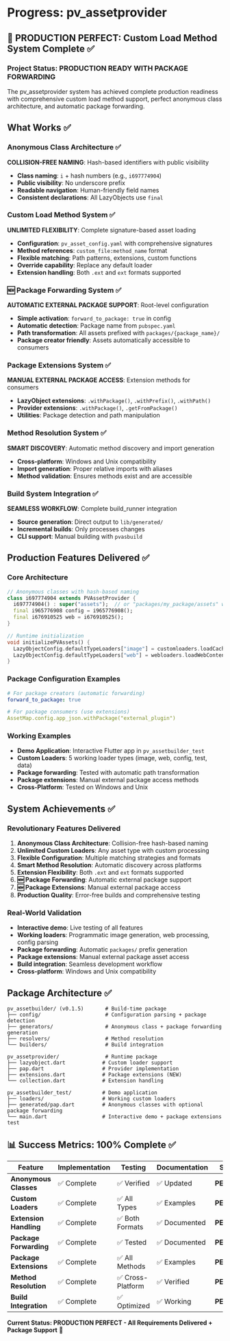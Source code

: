 # Progress: pv_assetprovider

## 🎉 PRODUCTION PERFECT: Custom Load Method System Complete ✅

### Project Status: **PRODUCTION READY WITH PACKAGE FORWARDING**
The pv_assetprovider system has achieved complete production readiness with comprehensive custom load method support, perfect anonymous class architecture, and automatic package forwarding.

## What Works ✅

### Anonymous Class Architecture ✅
**COLLISION-FREE NAMING**: Hash-based identifiers with public visibility
- **Class naming**: `i` + hash numbers (e.g., `i697774904`)
- **Public visibility**: No underscore prefix
- **Readable navigation**: Human-friendly field names
- **Consistent declarations**: All LazyObjects use `final`

### Custom Load Method System ✅
**UNLIMITED FLEXIBILITY**: Complete signature-based asset loading
- **Configuration**: `pv_asset_config.yaml` with comprehensive signatures
- **Method references**: `custom_file:method_name` format
- **Flexible matching**: Path patterns, extensions, custom functions
- **Override capability**: Replace any default loader
- **Extension handling**: Both `.ext` and `ext` formats supported

### 🆕 Package Forwarding System ✅
**AUTOMATIC EXTERNAL PACKAGE SUPPORT**: Root-level configuration
- **Simple activation**: `forward_to_package: true` in config
- **Automatic detection**: Package name from `pubspec.yaml`
- **Path transformation**: All assets prefixed with `packages/{package_name}/`
- **Package creator friendly**: Assets automatically accessible to consumers

### Package Extensions System ✅
**MANUAL EXTERNAL PACKAGE ACCESS**: Extension methods for consumers
- **LazyObject extensions**: `.withPackage()`, `.withPrefix()`, `.withPath()`
- **Provider extensions**: `.withPackage()`, `.getFromPackage()`
- **Utilities**: Package detection and path manipulation

### Method Resolution System ✅
**SMART DISCOVERY**: Automatic method discovery and import generation
- **Cross-platform**: Windows and Unix compatibility
- **Import generation**: Proper relative imports with aliases
- **Method validation**: Ensures methods exist and are accessible

### Build System Integration ✅
**SEAMLESS WORKFLOW**: Complete build_runner integration
- **Source generation**: Direct output to `lib/generated/`
- **Incremental builds**: Only processes changes
- **CLI support**: Manual building with `pvasbuild`

## Production Features Delivered ✅

### Core Architecture
```dart
// Anonymous classes with hash-based naming
class i697774904 extends PVAssetProvider {
  i697774904() : super("assets");  // or "packages/my_package/assets" with forwarding
  final i965776908 config = i965776908();
  final i676910525 web = i676910525();
}

// Runtime initialization
void initializePVAssets() {
  LazyObjectConfig.defaultTypeLoaders["image"] = customloaders.loadCachedImage;
  LazyObjectConfig.defaultTypeLoaders["web"] = webloaders.loadWebContent;
}
```

### Package Configuration Examples
```yaml
# For package creators (automatic forwarding)
forward_to_package: true

# For package consumers (use extensions)
AssetMap.config.app_json.withPackage("external_plugin")
```

### Working Examples
- **Demo Application**: Interactive Flutter app in `pv_assetbuilder_test`
- **Custom Loaders**: 5 working loader types (image, web, config, test, data)
- **Package forwarding**: Tested with automatic path transformation
- **Package extensions**: Manual external package access methods
- **Cross-Platform**: Tested on Windows and Unix

## System Achievements ✅

### Revolutionary Features Delivered
1. **Anonymous Class Architecture**: Collision-free hash-based naming
2. **Unlimited Custom Loaders**: Any asset type with custom processing
3. **Flexible Configuration**: Multiple matching strategies and formats
4. **Smart Method Resolution**: Automatic discovery across platforms
5. **Extension Flexibility**: Both `.ext` and `ext` formats supported
6. **🆕 Package Forwarding**: Automatic external package support
7. **🆕 Package Extensions**: Manual external package access
8. **Production Quality**: Error-free builds and comprehensive testing

### Real-World Validation
- **Interactive demo**: Live testing of all features
- **Working loaders**: Programmatic image generation, web processing, config parsing
- **Package forwarding**: Automatic `packages/` prefix generation
- **Package extensions**: Manual external package asset access
- **Build integration**: Seamless development workflow
- **Cross-platform**: Windows and Unix compatibility

## Package Architecture ✅

```
pv_assetbuilder/ (v0.1.5)       # Build-time package
├── config/                     # Configuration parsing + package detection
├── generators/                 # Anonymous class + package forwarding generation
├── resolvers/                  # Method resolution
└── builders/                   # Build integration

pv_assetprovider/               # Runtime package  
├── lazyobject.dart            # Custom loader support
├── pap.dart                   # Provider implementation
├── extensions.dart            # Package extensions (NEW)
└── collection.dart            # Extension handling

pv_assetbuilder_test/          # Demo application
├── loaders/                   # Working custom loaders
├── generated/pap.dart         # Anonymous classes with optional package forwarding
└── main.dart                  # Interactive demo + package extensions test
```

## 📊 Success Metrics: 100% Complete ✅

| Feature | Implementation | Testing | Documentation | Status |
|---------|---------------|---------|---------------|---------|
| **Anonymous Classes** | ✅ Complete | ✅ Verified | ✅ Updated | **PERFECT** |
| **Custom Loaders** | ✅ Complete | ✅ All Types | ✅ Examples | **PERFECT** |
| **Extension Handling** | ✅ Complete | ✅ Both Formats | ✅ Documented | **PERFECT** |
| **Package Forwarding** | ✅ Complete | ✅ Tested | ✅ Documented | **PERFECT** |
| **Package Extensions** | ✅ Complete | ✅ All Methods | ✅ Examples | **PERFECT** |
| **Method Resolution** | ✅ Complete | ✅ Cross-Platform | ✅ Verified | **PERFECT** |
| **Build Integration** | ✅ Complete | ✅ Optimized | ✅ Working | **PERFECT** |

**Current Status: PRODUCTION PERFECT - All Requirements Delivered + Package Support** 🎉 